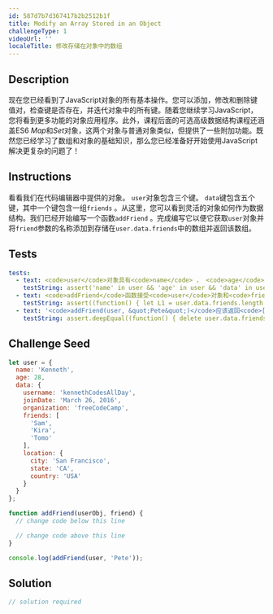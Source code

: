```yaml
---
id: 587d7b7d367417b2b2512b1f
title: Modify an Array Stored in an Object
challengeType: 1
videoUrl: ''
localeTitle: 修改存储在对象中的数组
---
```


## Description
<section id="description">现在您已经看到了JavaScript对象的所有基本操作。您可以添加，修改和删除键值对，检查键是否存在，并迭代对象中的所有键。随着您继续学习JavaScript，您将看到更多功能的对象应用程序。此外，课程后面的可选高级数据结构课程还涵盖ES6 <dfn>Map</dfn>和<dfn>Set</dfn>对象，这两个对象与普通对象类似，但提供了一些附加功能。既然您已经学习了数组和对象的基础知识，那么您已经准备好开始使用JavaScript解决更复杂的问题了！ </section>

## Instructions
<section id="instructions">看看我们在代码编辑器中提供的对象。 <code>user</code>对象包含三个键。 <code>data</code>键包含五个键，其中一个键包含一组<code>friends</code> 。从这里，您可以看到灵活的对象如何作为数据结构。我们已经开始编写一个函数<code>addFriend</code> 。完成编写它以便它获取<code>user</code>对象并将<code>friend</code>参数的名称添加到存储在<code>user.data.friends</code>中的数组并返回该数组。 </section>

## Tests
<section id='tests'>

```yml
tests:
  - text: <code>user</code>对象具有<code>name</code> ， <code>age</code>和<code>data</code>键
    testString: assert('name' in user && 'age' in user && 'data' in user, 'The <code>user</code> object has <code>name</code>, <code>age</code>, and <code>data</code> keys');
  - text: <code>addFriend</code>函数接受<code>user</code>对象和<code>friend</code>字符串作为参数，并将朋友添加到<code>user</code>对象中的<code>friends</code>数组
    testString: assert((function() { let L1 = user.data.friends.length; addFriend(user, 'Sean'); let L2 = user.data.friends.length; return (L2 === L1 + 1); })(), 'The <code>addFriend</code> function accepts a <code>user</code> object and a <code>friend</code> string as arguments and adds the friend to the array of <code>friends</code> in the <code>user</code> object');
  - text: '<code>addFriend(user, &quot;Pete&quot;)</code>应该返回<code>[&quot;Sam&quot;, &quot;Kira&quot;, &quot;Tomo&quot;, &quot;Pete&quot;]</code>'
    testString: assert.deepEqual((function() { delete user.data.friends; user.data.friends = ['Sam', 'Kira', 'Tomo']; return addFriend(user, 'Pete') })(), ['Sam', 'Kira', 'Tomo', 'Pete'], '<code>addFriend(user, "Pete")</code> should return <code>["Sam", "Kira", "Tomo", "Pete"]</code>');

```

</section>

## Challenge Seed
<section id='challengeSeed'>

<div id='js-seed'>

```js
let user = {
  name: 'Kenneth',
  age: 28,
  data: {
    username: 'kennethCodesAllDay',
    joinDate: 'March 26, 2016',
    organization: 'freeCodeCamp',
    friends: [
      'Sam',
      'Kira',
      'Tomo'
    ],
    location: {
      city: 'San Francisco',
      state: 'CA',
      country: 'USA'
    }
  }
};

function addFriend(userObj, friend) {
  // change code below this line

  // change code above this line
}

console.log(addFriend(user, 'Pete'));

```

</div>



</section>

## Solution
<section id='solution'>

```js
// solution required
```
</section>
